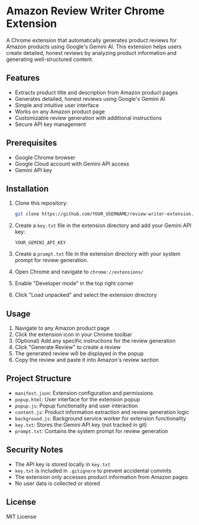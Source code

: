 # Amazon Review Writer Chrome Extension

A Chrome extension that automatically generates product reviews for Amazon products using Google's Gemini AI. This extension helps users create detailed, honest reviews by analyzing product information and generating well-structured content.

## Features

- Extracts product title and description from Amazon product pages
- Generates detailed, honest reviews using Google's Gemini AI
- Simple and intuitive user interface
- Works on any Amazon product page
- Customizable review generation with additional instructions
- Secure API key management

## Prerequisites

- Google Chrome browser
- Google Cloud account with Gemini API access
- Gemini API key

## Installation

1. Clone this repository:
   ```bash
   git clone https://github.com/YOUR_USERNAME/review-writer-extension.git
   ```

2. Create a `key.txt` file in the extension directory and add your Gemini API key:
   ```
   YOUR_GEMINI_API_KEY
   ```

3. Create a `prompt.txt` file in the extension directory with your system prompt for review generation.

4. Open Chrome and navigate to `chrome://extensions/`

5. Enable "Developer mode" in the top right corner

6. Click "Load unpacked" and select the extension directory

## Usage

1. Navigate to any Amazon product page
2. Click the extension icon in your Chrome toolbar
3. (Optional) Add any specific instructions for the review generation
4. Click "Generate Review" to create a review
5. The generated review will be displayed in the popup
6. Copy the review and paste it into Amazon's review section

## Project Structure

- `manifest.json`: Extension configuration and permissions
- `popup.html`: User interface for the extension popup
- `popup.js`: Popup functionality and user interaction
- `content.js`: Product information extraction and review generation logic
- `background.js`: Background service worker for extension functionality
- `key.txt`: Stores the Gemini API key (not tracked in git)
- `prompt.txt`: Contains the system prompt for review generation

## Security Notes

- The API key is stored locally in `key.txt`
- `key.txt` is included in `.gitignore` to prevent accidental commits
- The extension only accesses product information from Amazon pages
- No user data is collected or stored


## License

MIT License
